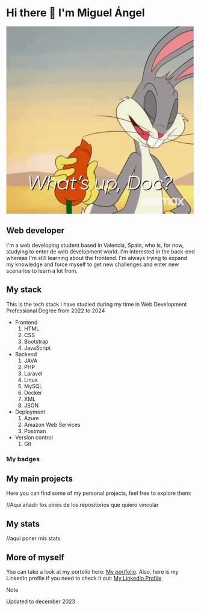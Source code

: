 # Hi there 👋 I'm Miguel Ángel

![bugs bunny GIF](images/sup-bugs.gif)

## Web developer

I'm a web developing student based in Valencia, Spain, who is, for now, studying to enter de web development world. I'm interested in the back-end whereas I'm still learning about the frontend. I'm always trying to expand my knowledge and force myself to get new challenges and enter new scenarios to learn a lot from.

## My stack

This is the tech stack I have studied during my time in Web Development Professional Degree from 2022 to 2024

- Frontend
    1. HTML
    2. CSS
    3. Bootstrap
    4. JavaScript
- Backend
    1. JAVA
    2. PHP
    3. Laravel
    4. Linux
    5. MySQL
    6. Docker
    7. XML
    8. JSON
- Deployment
    1. Azure
    2. Amazon Web Services
    3. Postman
- Version control
    1. Git



### My badges

## My main projects

Here you can find some of my personal projects, feel free to explore them:

//Aqui añadir los pines de los repositorios que quiero vincular

## My stats

//aqui poner mis stats

## More of myself

You can take a look at my portolio here: [My portfolio](https://miguelanguai.github.io/). Also, here is my LinkedIn profile if you need to check it out: [My LinkedIn Profile](https://www.linkedin.com/in/miguelangelguaita/).

> [!NOTE]
> Updated to december 2023


<!--
**miguelanguai/miguelanguai** is a ✨ _special_ ✨ repository because its `README.md` (this file) appears on your GitHub profile.

Here are some ideas to get you started:

- 🔭 I’m currently working on ...
- 🌱 I’m currently learning ...
- 👯 I’m looking to collaborate on ...
- 🤔 I’m looking for help with ...
- 💬 Ask me about ...
- 📫 How to reach me: ...
- 😄 Pronouns: ...
- ⚡ Fun fact: ...
-->
